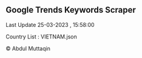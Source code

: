 

## Google Trends Keywords Scraper 
 
Last Update 25-03-2023 , 15:58:00

Country List :
VIETNAM.json



© Abdul Muttaqin 
